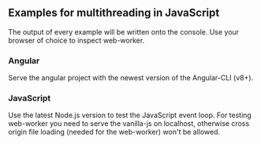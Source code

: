 ## Examples for multithreading in JavaScript 
The output of every example will be written onto the console. Use your browser of choice to inspect web-worker. 

### Angular 
Serve the angular project with the newest version of the Angular-CLI (v8+). 
### JavaScript
Use the latest Node.js version to test the JavaScript event loop.
For testing web-worker you need to serve the vanilla-js on localhost, otherwise cross origin file loading (needed for the web-worker) won't be allowed.
